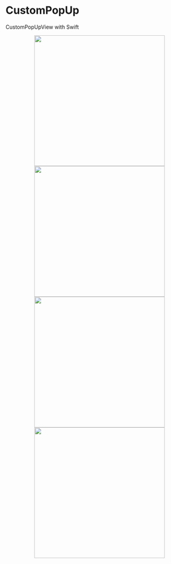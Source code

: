 # CustomPopUp
CustomPopUpView with Swift

<p align="center">
  <img src="http://i.hizliresim.com/vXQ37A.png" width="350"/>
  <img src="http://i.hizliresim.com/9g9j78.png" width="350"/>
   <img src="http://i.hizliresim.com/0l43ZL.png" width="350"/>
  <img src="http://i.hizliresim.com/OV3jbA.png" width="350"/>
</p>
